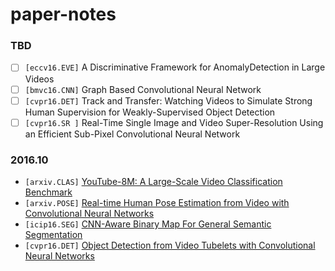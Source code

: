 # paper-notes

### TBD

* [ ] `[eccv16.EVE]` A Discriminative Framework for AnomalyDetection in Large Videos
* [ ] `[bmvc16.CNN]` Graph Based Convolutional Neural Network
* [ ] `[cvpr16.DET]` Track and Transfer: Watching Videos to Simulate Strong Human Supervision for Weakly-Supervised Object Detection
* [ ] `[cvpr16.SR ]` Real-Time Single Image and Video Super-Resolution Using an Efficient Sub-Pixel Convolutional Neural Network

### 2016.10

* `[arxiv.CLAS]` [YouTube-8M: A Large-Scale Video Classification Benchmark](paper-notes/youtube-8m.md)
* `[arxiv.POSE]` [Real-time Human Pose Estimation from Video with Convolutional Neural Networks](paper-notes/pose-video.md)
* `[icip16.SEG]` [CNN-Aware Binary Map For General Semantic Segmentation](paper-notes/cnn-itq.md)
* `[cvpr16.DET]` [Object Detection from Video Tubelets with Convolutional Neural Networks](paper-notes/tcnn.md)
